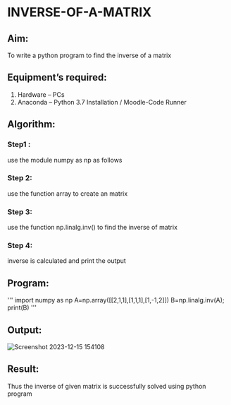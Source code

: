 # INVERSE-OF-A-MATRIX
## Aim:
To write a python program to find the inverse of a matrix
## Equipment’s required:
1. 	Hardware – PCs
2. 	Anaconda – Python 3.7 Installation / Moodle-Code Runner
## Algorithm:
### Step1 :
use the module numpy as np as follows
### Step 2:
use the function array to create an matrix 
### Step 3:
use the function np.linalg.inv() to find the inverse of matrix
### Step 4: 
inverse is calculated and print the output

## Program:
'''
import numpy as np
A=np.array([[2,1,1],[1,1,1],[1,-1,2]])
B=np.linalg.inv(A);
print(B)
'''
## Output:
![Screenshot 2023-12-15 154108](https://github.com/franklinraj/INVERSE-OF-A-MATRIX/assets/148993740/458e34e5-7b81-4bb2-9b82-4000ee52a918)

## Result:
Thus the inverse of given matrix is successfully solved using python program

